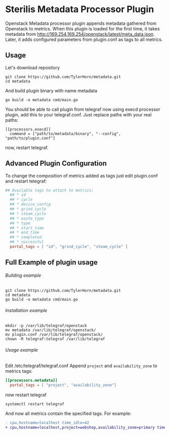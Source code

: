 # Sterilis Metadata Processor Plugin

Openstack Metadata processor plugin appends metadata gathered from Openstack
to metrics.
When this plugin is loaded for the first time, it takes metadata from http://169.254.169.254/openstack/latest/meta_data.json.
Later, it adds configured parameters from plugin.conf as tags to all metrics.

## Usage
Let's download repository
```
git clone https://github.com/TylerHorn/metadata.git
cd metadata
```
And build plugin binary with name metadata
```
go build -o metadata cmd/main.go
```

You should be able to call plugin from telegraf now using execd processor plugin, add this to your telegraf.conf.
Just replace paths with your real paths:
```
[[processors.execd]]
  command = ["path/to/metadata/binary", "--config", "path/to/plugin.conf"]
```
now, restart telegraf.

## Advanced Plugin Configuration
To change the composition of metrics added as tags just edit plugin.conf and restart telegraf:
```toml
## Available tags to attach to metrics:
  ## * id
  ## * cycle
  ## * device_config
  ## * grind_cycle
  ## * steam_cycle
  ## * waste_type
  ## * type
  ## * start_time
  ## * end_time
  ## * completed
  ## * successful
  portal_tags = [ "id", "grind_cycle", "steam_cycle" ]
```

## Full Example of plugin usage
###### Building example
```
git clone https://github.com/TylerHorn/metadata.git
cd metadata
go build -o metadata cmd/main.go
```
###### Installation example
```
mkdir -p /var/lib/telegraf/openstack
mv metadata /var/lib/telegraf/openstack/
mv plugin.conf /var/lib/telegraf/openstack/
chown -R telegraf:telegraf /var/lib/telegraf
```
###### Usage example
Edit /etc/telegraf/telegraf.conf
Append `project` and `availability_zone` to metrics tags:
```toml
[[processors.metadata]]
  portal_tags = [ "project", "availability_zone"]
```
now restart telegraf
```
systemctl restart telegraf
```
And now all metrics contain the specified tags.
For example:
```diff
- cpu,hostname=localhost time_idle=42
+ cpu,hostname=localhost,project=webshop,availability_zone=primary time_idle=42
```
